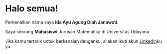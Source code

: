 # Halo semua! 

Perkenalkan nama saya **Ida Ayu Agung Diah Janawati**.

Saya seorang **Mahasiswi** Jurusan Matematika di Universitas Udayana.

Jika kamu tertarik untuk berkenalan denganku, silakan ikuti akun [Linkedin](https://www.linkedin.com/in/iaadiahjanawati/)ku ya.
